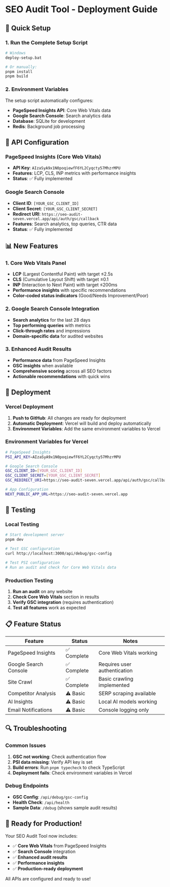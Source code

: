 # SEO Audit Tool - Deployment Guide

## 🚀 Quick Setup

### 1. Run the Complete Setup Script
```bash
# Windows
deploy-setup.bat

# Or manually:
pnpm install
pnpm build
```

### 2. Environment Variables
The setup script automatically configures:
- **PageSpeed Insights API**: Core Web Vitals data
- **Google Search Console**: Search analytics data
- **Database**: SQLite for development
- **Redis**: Background job processing

## 🔧 API Configuration

### PageSpeed Insights (Core Web Vitals)
- **API Key**: `AIzaSyA9x1N0poqiewfF6YL2Cyqcty57MhzrMPU`
- **Features**: LCP, CLS, INP metrics with performance insights
- **Status**: ✅ Fully implemented

### Google Search Console
- **Client ID**: `[YOUR_GSC_CLIENT_ID]`
- **Client Secret**: `[YOUR_GSC_CLIENT_SECRET]`
- **Redirect URI**: `https://seo-audit-seven.vercel.app/api/auth/gsc/callback`
- **Features**: Search analytics, top queries, CTR data
- **Status**: ✅ Fully implemented

## 📊 New Features

### 1. Core Web Vitals Panel
- **LCP** (Largest Contentful Paint) with target ≤2.5s
- **CLS** (Cumulative Layout Shift) with target ≤0.1
- **INP** (Interaction to Next Paint) with target ≤200ms
- **Performance insights** with specific recommendations
- **Color-coded status indicators** (Good/Needs Improvement/Poor)

### 2. Google Search Console Integration
- **Search analytics** for the last 28 days
- **Top performing queries** with metrics
- **Click-through rates** and impressions
- **Domain-specific data** for audited websites

### 3. Enhanced Audit Results
- **Performance data** from PageSpeed Insights
- **GSC insights** when available
- **Comprehensive scoring** across all SEO factors
- **Actionable recommendations** with quick wins

## 🚀 Deployment

### Vercel Deployment
1. **Push to GitHub**: All changes are ready for deployment
2. **Automatic Deployment**: Vercel will build and deploy automatically
3. **Environment Variables**: Add the same environment variables to Vercel

### Environment Variables for Vercel
```bash
# PageSpeed Insights
PSI_API_KEY=AIzaSyA9x1N0poqiewfF6YL2Cyqcty57MhzrMPU

# Google Search Console
GSC_CLIENT_ID=[YOUR_GSC_CLIENT_ID]
GSC_CLIENT_SECRET=[YOUR_GSC_CLIENT_SECRET]
GSC_REDIRECT_URI=https://seo-audit-seven.vercel.app/api/auth/gsc/callback

# App Configuration
NEXT_PUBLIC_APP_URL=https://seo-audit-seven.vercel.app
```

## 🧪 Testing

### Local Testing
```bash
# Start development server
pnpm dev

# Test GSC configuration
curl http://localhost:3000/api/debug/gsc-config

# Test PSI configuration
# Run an audit and check for Core Web Vitals data
```

### Production Testing
1. **Run an audit** on any website
2. **Check Core Web Vitals** section in results
3. **Verify GSC integration** (requires authentication)
4. **Test all features** work as expected

## 📋 Feature Status

| Feature | Status | Notes |
|---------|--------|-------|
| PageSpeed Insights | ✅ Complete | Core Web Vitals working |
| Google Search Console | ✅ Complete | Requires user authentication |
| Site Crawl | ✅ Complete | Basic crawling implemented |
| Competitor Analysis | ⚠️ Basic | SERP scraping available |
| AI Insights | ⚠️ Basic | Local AI models working |
| Email Notifications | ⚠️ Basic | Console logging only |

## 🔍 Troubleshooting

### Common Issues
1. **GSC not working**: Check authentication flow
2. **PSI data missing**: Verify API key is set
3. **Build errors**: Run `pnpm typecheck` to check TypeScript
4. **Deployment fails**: Check environment variables in Vercel

### Debug Endpoints
- **GSC Config**: `/api/debug/gsc-config`
- **Health Check**: `/api/health`
- **Sample Data**: `/debug` (shows sample audit results)

## 🎉 Ready for Production!

Your SEO Audit Tool now includes:
- ✅ **Core Web Vitals** from PageSpeed Insights
- ✅ **Search Console** integration
- ✅ **Enhanced audit results**
- ✅ **Performance insights**
- ✅ **Production-ready deployment**

All APIs are configured and ready to use!
